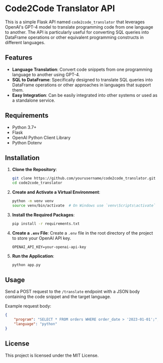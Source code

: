
# Code2Code Translator API

This is a simple Flask API named `code2code_translator` that leverages OpenAI's GPT-4 model to translate programming code from one language to another. The API is particularly useful for converting SQL queries into DataFrame operations or other equivalent programming constructs in different languages.

## Features

- **Language Translation**: Convert code snippets from one programming language to another using GPT-4.
- **SQL to DataFrame**: Specifically designed to translate SQL queries into DataFrame operations or other approaches in languages that support them.
- **Easy Integration**: Can be easily integrated into other systems or used as a standalone service.

## Requirements

- Python 3.7+
- Flask
- OpenAI Python Client Library
- Python Dotenv

## Installation

1. **Clone the Repository**:
   ```bash
   git clone https://github.com/yourusername/code2code_translator.git
   cd code2code_translator
   ```

2. **Create and Activate a Virtual Environment**:
   ```bash
   python -m venv venv
   source venv/bin/activate  # On Windows use `venv\Scripts\activate`
   ```

3. **Install the Required Packages**:
   ```bash
   pip install -r requirements.txt
   ```

4. **Create a `.env` File**:
   Create a `.env` file in the root directory of the project to store your OpenAI API key.

   ```plaintext
   OPENAI_API_KEY=your-openai-api-key
   ```

5. **Run the Application**:
   ```bash
   python app.py
   ```

## Usage

Send a POST request to the `/translate` endpoint with a JSON body containing the code snippet and the target language.

Example request body:

```json
{
    "program": "SELECT * FROM orders WHERE order_date > '2023-01-01';",
    "language": "python"
}
```

## License

This project is licensed under the MIT License.
